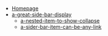 - [Homepage](README.md "HTML title on default is the link text")
- [a-great-side-bar-display](a-great-subfolder/README.md "HTML title can be setted here")
    - [a-nested-item-to-show-collapse](README.md)
    - [a-sider-bar-item-can-be-any-link](https://github.com.com)